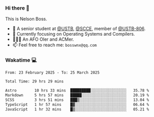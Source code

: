 ### Hi there 👋

<!--
**bosswnx/bosswnx** is a ✨ _special_ ✨ repository because its `README.md` (this file) appears on your GitHub profile.

Here are some ideas to get you started:

- 🔭 I’m currently working on ...
- 🌱 I’m currently learning ...
- 👯 I’m looking to collaborate on ...
- 🤔 I’m looking for help with ...
- 💬 Ask me about ...
- 📫 How to reach me: ...
- 😄 Pronouns: ...
- ⚡ Fun fact: ...
-->

This is Nelson Boss.

- 🏫 A senior student at [@USTB](https://www.ustb.edu.cn/), [@SCCE](https://scce.ustb.edu.cn/), member of [@USTB-806](https://ustb-806.github.io/).
- 🌱 Currently focusing on Operating Systems and Compilers.
- 🧑🏻‍💻 An AFO OIer and ACMer.
- 📫 Feel free to reach me: `bosswnx@qq.com`

### Wakatime 💻

<!--START_SECTION:waka-->

```txt
From: 23 February 2025 - To: 25 March 2025

Total Time: 29 hrs 29 mins

Astro        10 hrs 33 mins  █████████░░░░░░░░░░░░░░░░   35.78 %
Markdown     5 hrs 57 mins   █████░░░░░░░░░░░░░░░░░░░░   20.19 %
SCSS         3 hrs 51 mins   ███▒░░░░░░░░░░░░░░░░░░░░░   13.04 %
TypeScript   1 hr 57 mins    █▓░░░░░░░░░░░░░░░░░░░░░░░   06.64 %
JavaScript   1 hr 32 mins    █▒░░░░░░░░░░░░░░░░░░░░░░░   05.21 %
```

<!--END_SECTION:waka-->
